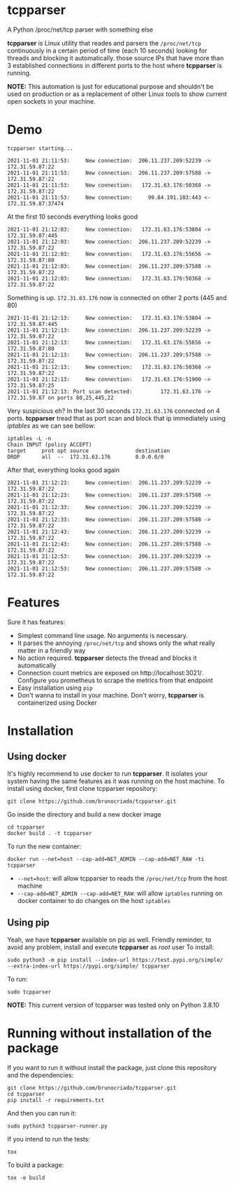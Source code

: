 # tcpparser
A Python /proc/net/tcp parser with something else

**tcpparser** is Linux utility that reades and parsers the `/proc/net/tcp` continuously in a certain period of time (each 10 seconds) looking for threads and blocking it automatically.
 those source IPs that have more than 3 established connections in different ports to the host where **tcpparser** is running.

**NOTE:** This automation is just for educational purpose and shouldn't be used on production or as a replacement of other Linux tools to show current open sockets in your machine.

# Demo

```
tcpparser starting...

2021-11-01 21:11:53:     New connection:  206.11.237.209:52239 -> 172.31.59.87:22
2021-11-01 21:11:53:     New connection:  206.11.237.209:57588 -> 172.31.59.87:22
2021-11-01 21:11:53:     New connection:   172.31.63.176:50368 -> 172.31.59.87:22
2021-11-01 21:11:53:     New connection:     99.84.191.103:443 <- 172.31.59.87:37474
```
At the first 10 seconds everything looks good
```
2021-11-01 21:12:03:     New connection:   172.31.63.176:53804 -> 172.31.59.87:445
2021-11-01 21:12:03:     New connection:  206.11.237.209:52239 -> 172.31.59.87:22
2021-11-01 21:12:03:     New connection:   172.31.63.176:55656 -> 172.31.59.87:80
2021-11-01 21:12:03:     New connection:  206.11.237.209:57588 -> 172.31.59.87:22
2021-11-01 21:12:03:     New connection:   172.31.63.176:50368 -> 172.31.59.87:22
```
Something is up. `172.31.63.176` now is connected on other 2 ports (445 and 80)
```
2021-11-01 21:12:13:     New connection:   172.31.63.176:53804 -> 172.31.59.87:445
2021-11-01 21:12:13:     New connection:  206.11.237.209:52239 -> 172.31.59.87:22
2021-11-01 21:12:13:     New connection:   172.31.63.176:55656 -> 172.31.59.87:80
2021-11-01 21:12:13:     New connection:  206.11.237.209:57588 -> 172.31.59.87:22
2021-11-01 21:12:13:     New connection:   172.31.63.176:50368 -> 172.31.59.87:22
2021-11-01 21:12:13:     New connection:   172.31.63.176:51900 -> 172.31.59.87:25
2021-11-01 21:12:13: Port scan detected:         172.31.63.176 -> 172.31.59.87 on ports 80,25,445,22
```
Very suspicious eh? In the last 30 seconds `172.31.63.176` connected on 4 ports.  **tcpparser** tread that as port scan and block that ip immediately using *iptables* as we can see bellow:
```
iptables -L -n
Chain INPUT (policy ACCEPT)
target     prot opt source               destination
DROP       all  --  172.31.63.176        0.0.0.0/0
```
After that, everything looks good again
```
2021-11-01 21:12:23:     New connection:  206.11.237.209:52239 -> 172.31.59.87:22
2021-11-01 21:12:23:     New connection:  206.11.237.209:57588 -> 172.31.59.87:22
2021-11-01 21:12:33:     New connection:  206.11.237.209:52239 -> 172.31.59.87:22
2021-11-01 21:12:33:     New connection:  206.11.237.209:57588 -> 172.31.59.87:22
2021-11-01 21:12:43:     New connection:  206.11.237.209:52239 -> 172.31.59.87:22
2021-11-01 21:12:43:     New connection:  206.11.237.209:57588 -> 172.31.59.87:22
2021-11-01 21:12:53:     New connection:  206.11.237.209:52239 -> 172.31.59.87:22
2021-11-01 21:12:53:     New connection:  206.11.237.209:57588 -> 172.31.59.87:22
```

# Features

Sure it has features:

 - Simplest command line usage. No arguments is necessary.
 - It parses the annoying `/proc/net/tcp` and shows only the what really matter in a friendly way
 - No action required. **tcpparser** detects the thread and blocks it automatically
 - Connection count metrics are exposed on http://localhost:3021/. Configure you prometheus to scrape the metrics from that endpoint
 - Easy installation using `pip`
 - Don't wanna to install in your machine. Don't worry, **tcpparser** is containerized using Docker

# Installation

## Using docker

It's highly recommend to use docker to run **tcpparser**. It isolates your system having the same features as it was running on the host machine.
To install using docker, first clone tcpparser repository:
```
git clone https://github.com/brunocriado/tcpparser.git
```
Go inside the directory and build a new docker image
```
cd tcpparser
docker build . -t tcpparser
```
To run the new container:
```
docker run --net=host --cap-add=NET_ADMIN --cap-add=NET_RAW -ti tcpparser
```

 - `--net=host`: will allow tcpparser to reads the `/proc/net/tcp` from the host machine
 - `--cap-add=NET_ADMIN --cap-add=NET_RAW`: will allow `iptables` running on docker container to do changes on the host `iptables`

## Using pip

Yeah, we have **tcpparser** available on pip as well.
Friendly reminder, to avoid any problem, install and execute **tcpparser** as *root* user
To install:
```
sudo python3 -m pip install --index-url https://test.pypi.org/simple/ --extra-index-url https://pypi.org/simple/ tcpparser
```
To run:
```
sudo tcpparser
```
**NOTE:** This current version of tcpparser was tested only on Python 3.8.10

# Running without installation of the package
If you want to run it without install the package, just clone this repository and the dependencies:
```
git clone https://github.com/brunocriado/tcpparser.git
cd tcpparser
pip install -r requirements.txt
```
And then you can run it:
```
sudo python3 tcpparser-runner.py
```
If you intend to run the tests:
```
tox
```
To build a package:
```
tox -e build
```
